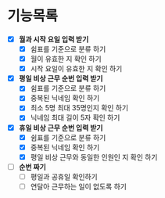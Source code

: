 # 기능목록
- [x] **월과 시작 요일 입력 받기**
  - [x] 쉼표를 기준으로 분류 하기
  - [x] 월이 유효한 지 확인 하기
  - [x] 시작 요일이 유효한 지 확인 하기
- [x] **평일 비상 근무 순번 입력 받기**
  - [x] 쉼표를 기준으로 분류 하기
  - [x] 중복된 닉네임 확인 하기
  - [x] 최소 5명 최대 35명인지 확인 하기
  - [x] 닉네임 최대 길이 5자 확인 하기
- [x] **휴일 비상 근무 순번 입력 받기**
  - [x] 쉼표를 기준으로 분류 하기
  - [x] 중복된 닉네임 확인 하기
  - [x] 평일 비상 근무와 동일한 인원인 지 확인 하기
- [ ] **순번 짜기**
  - [ ] 평일과 공휴일 확인하기
  - [ ] 연달아 근무하는 일이 없도록 하기